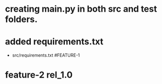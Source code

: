 # creating main.py in both src and test folders.

# added requirements.txt 
* src/requirements.txt
#FEATURE-1
# feature-2 rel_1.0
